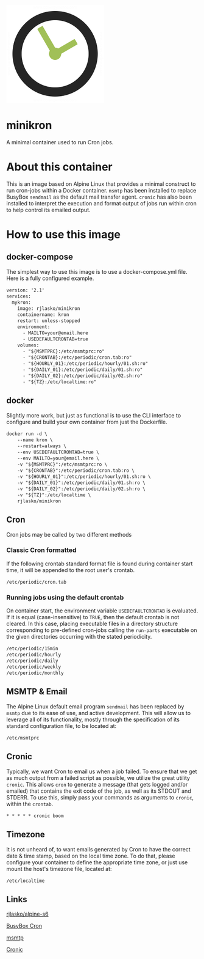 ![logo](https://raw.githubusercontent.com/rjlasko/minikron/master/logo.png)

# minikron
A minimal container used to run Cron jobs.

# About this container
This is an image based on Alpine Linux that provides a minimal construct to run cron-jobs within a Docker container.  `msmtp` has been installed to replace BusyBox `sendmail` as the default mail transfer agent.  `cronic` has also been installed to interpret the execution and format output of jobs run within cron to help control its emailed output.

# How to use this image

## docker-compose
The simplest way to use this image is to use a docker-compose.yml file.  Here is a fully configured example.

```
version: '2.1'
services:
  mykron:
    image: rjlasko/minikron
    containername: kron
    restart: unless-stopped
    environment:
      - MAILTO=your@email.here
      - USEDEFAULTCRONTAB=true
    volumes:
      - "${MSMTPRC}:/etc/msmtprc:ro"
      - "${CRONTAB}:/etc/periodic/cron.tab:ro"
      - "${HOURLY_01}:/etc/periodic/hourly/01.sh:ro"
      - "${DAILY_01}:/etc/periodic/daily/01.sh:ro"
      - "${DAILY_02}:/etc/periodic/daily/02.sh:ro"
      - "${TZ}:/etc/localtime:ro"
```

## docker
Slightly more work, but just as functional is to use the CLI interface to configure and build your own container from just the Dockerfile.
```
docker run -d \
	--name kron \
	--restart=always \
	--env USEDEFAULTCRONTAB=true \
	--env MAILTO=your@email.here \
	-v "${MSMTPRC}":/etc/msmtprc:ro \
	-v "${CRONTAB}":/etc/periodic/cron.tab:ro \
	-v "${HOURLY_01}":/etc/periodic/hourly/01.sh:ro \
	-v "${DAILY_01}":/etc/periodic/daily/01.sh:ro \
	-v "${DAILY_02}":/etc/periodic/daily/02.sh:ro \
	-v "${TZ}":/etc/localtime \
	rjlasko/minikron
```

## Cron
Cron jobs may be called by two different methods

### Classic Cron formatted
If the following crontab standard format file is found during container start time, it will be appended to the root user's crontab.
```
/etc/periodic/cron.tab
```

### Running jobs using the default crontab
On container start, the environment variable `USEDEFAULTCRONTAB` is evaluated.  If it is equal (case-insensitive) to `TRUE`, then the default crontab is not cleared.  In this case, placing executable files in a directory structure corresponding to pre-defined cron-jobs calling the `run-parts` executable on the given directories occurring with the stated periodicity.
```
/etc/periodic/15min
/etc/periodic/hourly
/etc/periodic/daily
/etc/periodic/weekly
/etc/periodic/monthly
```

## MSMTP & Email
The Alpine Linux default email program `sendmail` has been replaced by `msmtp` due to its ease of use, and active development.  This will allow us to leverage all of its functionality, mostly through the specification of its standard configuration file, to be located at:
```
/etc/msmtprc
```

## Cronic
Typically, we want Cron to email us when a job failed. To ensure that we get as much output from a failed script as possible, we utilize the great utility `cronic`.  This allows `cron` to generate a message (that gets logged and/or emailed) that contains the exit code of the job, as well as its STDOUT and STDERR.  To use this, simply pass your commands as arguments to `cronic`, within the `crontab`.
```
* * * * * cronic boom
```

## Timezone
It is not unheard of, to want emails generated by Cron to have the correct date & time stamp, based on the local time zone. To do that, please configure your container to define the appropriate time zone, or just use mount the host's timezone file, located at:
```
/etc/localtime
```

## Links
[rjlasko/alpine-s6](https://github.com/rjlasko/alpine-s6/)

[BusyBox Cron](https://busybox.net/downloads/BusyBox.html)

[msmtp](http://msmtp.sourceforge.net/)

[Cronic](http://habilis.net/cronic/)

